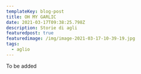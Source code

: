 ```yaml
---
templateKey: blog-post
title: OH MY GARLIC
date: 2021-03-17T09:38:25.798Z
description: Storie di agli
featuredpost: true
featuredimage: /img/image-2021-03-17-10-39-19.jpg
tags:
  - aglio
---
```

To be added